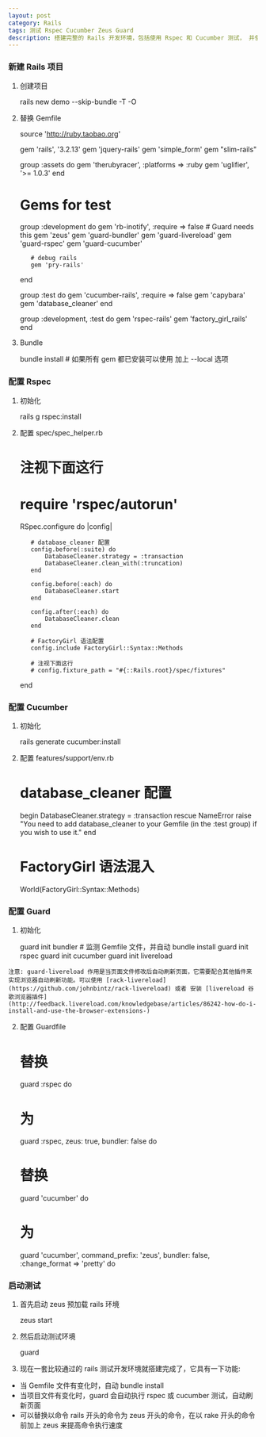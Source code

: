 ```yaml
---
layout: post
category: Rails
tags: 测试 Rspec Cucumber Zeus Guard
description: 搭建完整的 Rails 开发环境，包括使用 Rspec 和 Cucumber 测试， 并使用 Zeus 加速 Rails， 使用 Guard 自动化测试等
---
```


### 新建 Rails 项目

  1. 创建项目

        rails new demo --skip-bundle -T -O

  2. 替换 Gemfile

        source 'http://ruby.taobao.org'

        gem 'rails', '3.2.13'
        gem 'jquery-rails'
        gem 'simple_form'
        gem "slim-rails"

        group :assets do
          gem 'therubyracer', :platforms => :ruby
          gem 'uglifier', '>= 1.0.3'
        end

        # Gems for test
        group :development do
            gem 'rb-inotify', :require => false # Guard needs this
            gem 'zeus'
            gem 'guard-bundler'
            gem 'guard-livereload'
            gem 'guard-rspec'
            gem 'guard-cucumber'

            # debug rails
            gem 'pry-rails'
        end

        group :test do
            gem 'cucumber-rails', :require => false
            gem 'capybara'
            gem 'database_cleaner'
        end

        group :development, :test do
            gem 'rspec-rails'
            gem 'factory_girl_rails'
        end
            
  3. Bundle

        bundle install     # 如果所有 gem 都已安装可以使用 加上 --local 选项

### 配置 Rspec

  1. 初始化

        rails g rspec:install

  2. 配置 spec/spec_helper.rb

        # 注视下面这行
        # require 'rspec/autorun'
        
        RSpec.configure do |config|
        
            # database_cleaner 配置
            config.before(:suite) do
                DatabaseCleaner.strategy = :transaction
                DatabaseCleaner.clean_with(:truncation)
            end

            config.before(:each) do
                DatabaseCleaner.start
            end

            config.after(:each) do
                DatabaseCleaner.clean
            end

            # FactoryGirl 语法配置
            config.include FactoryGirl::Syntax::Methods

            # 注视下面这行
            # config.fixture_path = "#{::Rails.root}/spec/fixtures"
        end

### 配置 Cucumber

  1. 初始化

        rails generate cucumber:install

  2. 配置 features/support/env.rb

        # database_cleaner 配置
        begin
            DatabaseCleaner.strategy = :transaction
        rescue NameError
            raise "You need to add database_cleaner to your Gemfile (in the :test group) if you wish to use it."
        end

        # FactoryGirl 语法混入
        World(FactoryGirl::Syntax::Methods)
    
### 配置 Guard

  1. 初始化

        guard init bundler        # 监测 Gemfile 文件，并自动 bundle install
        guard init rspec
        guard init cucumber
        guard init livereload
        
    注意: guard-livereload 作用是当页面文件修改后自动刷新页面，它需要配合其他插件来实现浏览器自动刷新功能。可以使用 [rack-livereload](https://github.com/johnbintz/rack-livereload) 或者 安装 [livereload 谷歌浏览器插件](http://feedback.livereload.com/knowledgebase/articles/86242-how-do-i-install-and-use-the-browser-extensions-)

  2. 配置 Guardfile

        # 替换
        guard :rspec do
        # 为
        guard :rspec, zeus: true, bundler: false do
        
        # 替换
        guard 'cucumber' do
        # 为
        guard 'cucumber', command_prefix: 'zeus', bundler: false, :change_format => 'pretty' do

### 启动测试

  1. 首先启动 zeus 预加载 rails 环境

        zeus start
        
  2. 然后启动测试环境

        guard

  3. 现在一套比较通过的 rails 测试开发环境就搭建完成了，它具有一下功能:

   - 当 Gemfile 文件有变化时，自动 bundle install
   - 当项目文件有变化时，guard 会自动执行 rspec 或 cucumber 测试，自动刷新页面
   - 可以替换以命令 rails 开头的命令为 zeus 开头的命令，在以 rake 开头的命令前加上 zeus 来提高命令执行速度
